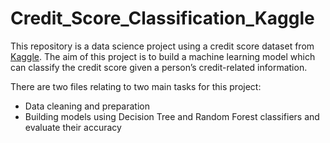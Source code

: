 # Credit_Score_Classification_Kaggle
 
This repository is a data science project using a credit score dataset from [Kaggle](https://www.kaggle.com/datasets/parisrohan/credit-score-classification?datasetId=2289007&sortBy=commentCount). The aim of this project is to build a machine learning model which can classify the credit score given a person’s credit-related information.

There are two files relating to two main tasks for this project:

- Data cleaning and preparation
- Building models using Decision Tree and Random Forest classifiers and evaluate their accuracy
